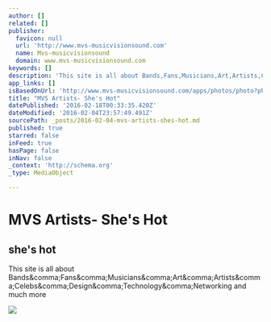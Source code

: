 ```yaml
---
author: []
related: []
publisher:
  favicon: null
  url: 'http://www.mvs-musicvisionsound.com'
  name: Mvs-musicvisionsound
  domain: www.mvs-musicvisionsound.com
keywords: []
description: 'This site is all about Bands,Fans,Musicians,Art,Artists,Celebs,Design,Technology,Networking and much more'
app_links: []
isBasedOnUrl: 'http://www.mvs-musicvisionsound.com/apps/photos/photo?photoid=200844610'
title: "MVS Artists- She's Hot"
datePublished: '2016-02-18T00:33:35.420Z'
dateModified: '2016-02-04T23:57:49.491Z'
sourcePath: _posts/2016-02-04-mvs-artists-shes-hot.md
published: true
starred: false
inFeed: true
hasPage: false
inNav: false
_context: 'http://schema.org'
_type: MediaObject

---
```

# MVS Artists- She's Hot

<article style=""><h1>she's hot</h1><p>This site is all about Bands&amp;comma;Fans&amp;comma;Musicians&amp;comma;Art&amp;comma;Artists&amp;comma;Celebs&amp;comma;Design&amp;comma;Technology&amp;comma;Networking and much more</p><img src="http://memberfiles.freewebs.com/48/95/132929548/photos/Oils-on-Canvas/City-Data%20(48).jpg" /></article>